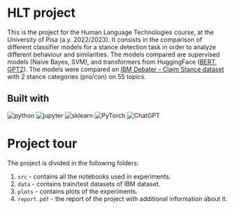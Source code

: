# HLT project

This is the project for the Human Language Technologies course, at the University of Pisa (a.y. 2022/2023). It consists in the comparison of different classifier models for a stance detection task in order to analyze different behaviour and similarities. The models compared are supervised models (Naive Bayes, SVM), and transformers from HuggingFace ([BERT](https://huggingface.co/bert-base-uncased), [GPT2](https://huggingface.co/gpt2)). The models were compared on [IBM Debater - Claim Stance dataset](https://research.ibm.com/haifa/dept/vst/debating_data.shtml#Argument_Stance) with 2 stance categories (pro/con) on 55 topics.


## Built with
![python](https://img.shields.io/badge/Python-3776AB.svg?style=for-the-badge&logo=Python&logoColor=white)
![jupyter](https://img.shields.io/badge/Jupyter-F37626.svg?style=for-the-badge&logo=Jupyter&logoColor=white)
![sklearn](https://img.shields.io/badge/scikitlearn-F7931E.svg?style=for-the-badge&logo=scikit-learn&logoColor=white)
![PyTorch](https://img.shields.io/badge/PyTorch-%23EE4C2C.svg?style=for-the-badge&logo=PyTorch&logoColor=white)
![ChatGPT](https://img.shields.io/badge/chatGPT-74aa9c?style=for-the-badge&logo=openai&logoColor=white)


# Project tour
The project is divided in the following folders:

1. `src` - contains all the notebooks used in experiments.
2. `data` - contains train/test datasets of IBM dataset.
3. `plots` - contains plots of the experiments.
4. `report.pdf` - the report of the project with additional information about it.

